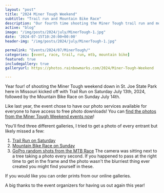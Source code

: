 ```yaml
---
layout: "post"
title: "2024 Miner Tough Weekend"
subtitle: "Trail run and Mountain Bike Race"
description: "Our fourth time shooting the Miner Tough trail run and mountain bike race down in St. Joe State Park the weekend of July 13th/14th 2024"
active: "blog"
image: "/img/posts/2024/july/MinerTough-1.jpg"
date: '2024-07-15T10:20:00+00:00'
header-img: "/img/posts/2024/july/MinerTough-1.jpg"

permalink: "Events/2024/07/MinerTough/"
categories: [event, race, trail, run, mtb, mountain bike]
featured: true
includegallery: true
galleryurl: https://photos.rainbowmarks.com/2024/Miner-Tough-Weekend

---
```

Year four! of shooting the Miner Tough weekend down in St. Joe State Park here in Missouri kicked off with Trail Run on Saturday July 13th, 2024, followed by the Mountain Bike Race on Sunday July 14th.

Like last year, the event chose to have our photo services available for everyone to have access to free photo downloads! You can [find the photos from the Miner Tough Weekend events now](https://photos.rainbowmarks.com/2024/Miner-Tough-Weekend)!

You'll find three different galleries, I tried to get a photo of every entrant but likely missed a few:

1. [Trail Run on Saturday](https://photos.rainbowmarks.com/2024/Miner-Tough-Weekend/Saturday-Trail-Run)
2. [Mountain Bike Race on Sunday](https://photos.rainbowmarks.com/2024/Miner-Tough-Weekend/Sunday-Mountain-Bike-Race)
3. [GoPro random shots from the MTB Race](https://photos.rainbowmarks.com/2024/Miner-Tough-Weekend/Sunday-MTB-GoPro-Randomness) The camera was sitting next to a tree taking a photo every second. If you happened to pass at the right time to get in the frame and the photo wasn't the blurriest thing ever created you might find yourself in these.

If you would like you can order prints from our online galleries.

A big thanks to the event organizers for having us out again this year!


